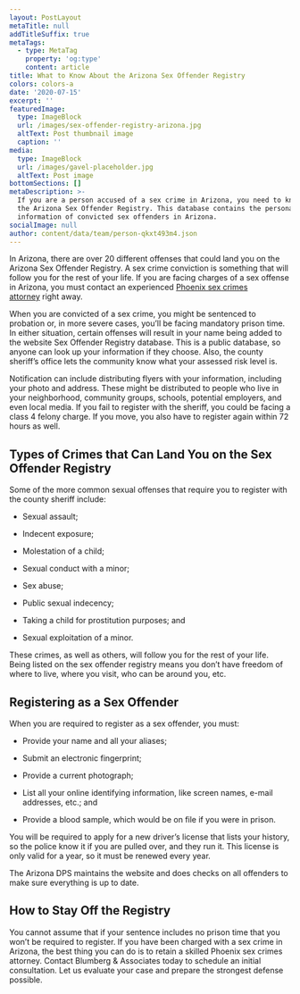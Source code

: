 ```yaml
---
layout: PostLayout
metaTitle: null
addTitleSuffix: true
metaTags:
  - type: MetaTag
    property: 'og:type'
    content: article
title: What to Know About the Arizona Sex Offender Registry
colors: colors-a
date: '2020-07-15'
excerpt: ''
featuredImage:
  type: ImageBlock
  url: /images/sex-offender-registry-arizona.jpg
  altText: Post thumbnail image
  caption: ''
media:
  type: ImageBlock
  url: /images/gavel-placeholder.jpg
  altText: Post image
bottomSections: []
metaDescription: >-
  If you are a person accused of a sex crime in Arizona, you need to know about
  the Arizona Sex Offender Registry. This database contains the personal
  information of convicted sex offenders in Arizona.
socialImage: null
author: content/data/team/person-qkxt493m4.json
---
```

In Arizona, there are over 20 different offenses that could land you on the Arizona Sex Offender Registry. A sex crime conviction is something that will follow you for the rest of your life. If you are facing charges of a sex offense in Arizona, you must contact an experienced [Phoenix sex crimes attorney](https://azblumberglaw.com/phoenix-criminal-attorney/sex-crimes/) right away.

When you are convicted of a sex crime, you might be sentenced to probation or, in more severe cases, you’ll be facing mandatory prison time. In either situation, certain offenses will result in your name being added to the website Sex Offender Registry database. This is a public database, so anyone can look up your information if they choose. Also, the county sheriff’s office lets the community know what your assessed risk level is.

Notification can include distributing flyers with your information, including your photo and address. These might be distributed to people who live in your neighborhood, community groups, schools, potential employers, and even local media. If you fail to register with the sheriff, you could be facing a class 4 felony charge. If you move, you also have to register again within 72 hours as well.

## **Types of Crimes that Can Land You on the Sex Offender Registry**

Some of the more common sexual offenses that require you to register with the county sheriff include:

*   Sexual assault;

*   Indecent exposure;

*   Molestation of a child;

*   Sexual conduct with a minor;

*   Sex abuse;

*   Public sexual indecency;

*   Taking a child for prostitution purposes; and

*   Sexual exploitation of a minor.

These crimes, as well as others, will follow you for the rest of your life. Being listed on the sex offender registry means you don’t have freedom of where to live, where you visit, who can be around you, etc.

## **Registering as a Sex Offender**

When you are required to register as a sex offender, you must:

*   Provide your name and all your aliases;

*   Submit an electronic fingerprint;

*   Provide a current photograph;

*   List all your online identifying information, like screen names, e-mail addresses, etc.; and

*   Provide a blood sample, which would be on file if you were in prison.

You will be required to apply for a new driver’s license that lists your history, so the police know it if you are pulled over, and they run it. This license is only valid for a year, so it must be renewed every year.

The Arizona DPS maintains the website and does checks on all offenders to make sure everything is up to date.

## **How to Stay Off the Registry**

You cannot assume that if your sentence includes no prison time that you won’t be required to register. If you have been charged with a sex crime in Arizona, the best thing you can do is to retain a skilled Phoenix sex crimes attorney. Contact Blumberg & Associates today to schedule an initial consultation. Let us evaluate your case and prepare the strongest defense possible.
